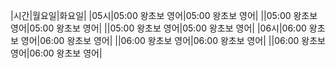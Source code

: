 |시간|월요일|화요일|
|05시|05:00 왕초보 영어|05:00 왕초보 영어|
||05:00 왕초보 영어|05:00 왕초보 영어|
||05:00 왕초보 영어|05:00 왕초보 영어|
|06시|06:00 왕초보 영어|06:00 왕초보 영어|
||06:00 왕초보 영어|06:00 왕초보 영어|
||06:00 왕초보 영어|06:00 왕초보 영어|
